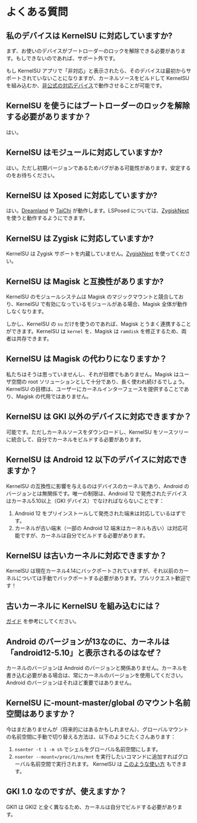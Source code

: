 # よくある質問

## 私のデバイスは KernelSU に対応していますか?

まず、お使いのデバイスがブートローダーのロックを解除できる必要があります。もしできないのであれば、サポート外です。

もし KernelSU アプリで「非対応」と表示されたら、そのデバイスは最初からサポートされていないことになりますが、カーネルソースをビルドして KernelSU を組み込むか、[非公式の対応デバイス](unofficially-support-devices)で動作させることが可能です。

## KernelSU を使うにはブートローダーのロックを解除する必要がありますか？

はい。

## KernelSU はモジュールに対応していますか?

はい。ただし初期バージョンであるためバグがある可能性があります。安定するのをお待ちください。

## KernelSU は Xposed に対応していますか?

はい。[Dreamland](https://github.com/canyie/Dreamland) や [TaiChi](https://taichi.cool) が動作します。LSPosed については、[ZygiskNext](https://github.com/Dr-TSNG/ZygiskNext) を使うと動作するようにできます。

## KernelSU は Zygisk に対応していますか?

KernelSU は Zygisk サポートを内蔵していません。[ZygiskNext](https://github.com/Dr-TSNG/ZygiskNext) を使ってください。

## KernelSU は Magisk と互換性がありますか?

KernelSU のモジュールシステムは Magisk のマジックマウントと競合しており、KernelSU で有効になっているモジュールがある場合、Magisk 全体が動作しなくなります。

しかし、KernelSU の `su` だけを使うのであれば、Magisk とうまく連携することができます。KernelSU は `kernel` を、Magisk は `ramdisk` を修正するため、両者は共存できます。

## KernelSU は Magisk の代わりになりますか？

私たちはそうは思っていませんし、それが目標でもありません。Magisk はユーザ空間の root ソリューションとして十分であり、長く使われ続けるでしょう。KernelSU の目標は、ユーザーにカーネルインターフェースを提供することであり、Magisk の代用ではありません。

## KernelSU は GKI 以外のデバイスに対応できますか？

可能です。ただしカーネルソースをダウンロードし、KernelSU をソースツリーに統合して、自分でカーネルをビルドする必要があります。

## KernelSU は Android 12 以下のデバイスに対応できますか？

KernelSU の互換性に影響を与えるのはデバイスのカーネルであり、Android のバージョンとは無関係です。唯一の制限は、Android 12 で発売されたデバイスはカーネル5.10以上（GKI デバイス）でなければならないことです：

1. Android 12 をプリインストールして発売された端末は対応しているはずです。
2. カーネルが古い端末（一部の Android 12 端末はカーネルも古い）は対応可能ですが、カーネルは自分でビルドする必要があります。

## KernelSU は古いカーネルに対応できますか？

KernelSU は現在カーネル4.14にバックポートされていますが、それ以前のカーネルについては手動でバックポートする必要があります。プルリクエスト歓迎です！

## 古いカーネルに KernelSU を組み込むには？

[ガイド](../../guide/how-to-integrate-for-non-gki) を参考にしてください。

## Android のバージョンが13なのに、カーネルは「android12-5.10」と表示されるのはなぜ？

カーネルのバージョンは Android のバージョンと関係ありません。カーネルを書き込む必要がある場合は、常にカーネルのバージョンを使用してください。Android のバージョンはそれほど重要ではありません。

## KernelSU に-mount-master/global のマウント名前空間はありますか？

今はまだありませんが（将来的にはあるかもしれません）、グローバルマウントの名前空間に手動で切り替える方法は、以下のようにたくさんあります：

1. `nsenter -t 1 -m sh` でシェルをグローバル名前空間にします。
2. `nsenter --mount=/proc/1/ns/mnt` を実行したいコマンドに追加すればグローバル名前空間で実行されます。 KernelSU は [このような使い方](https://github.com/tiann/KernelSU/blob/77056a710073d7a5f7ee38f9e77c9fd0b3256576/manager/app/src/main/java/me/hidden/hidden/ui/util/KsuCli.kt#L115) もできます。

## GKI 1.0 なのですが、使えますか？

GKI1 は GKI2 と全く異なるため、カーネルは自分でビルドする必要があります。
